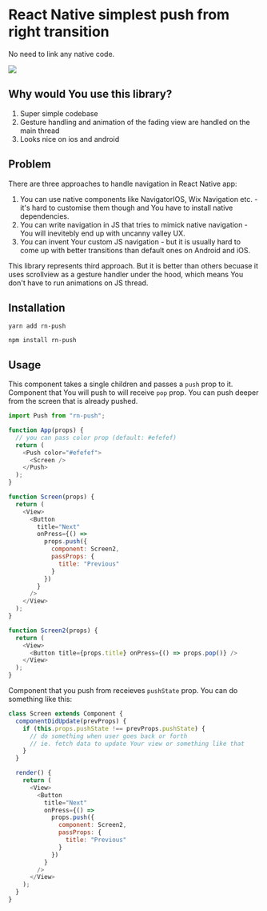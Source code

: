 # React Native simplest push from right transition

No need to link any native code.

<img src="https://thumbs.gfycat.com/DependentForsakenAustraliancurlew-size_restricted.gif" />

## Why would You use this library?

1. Super simple codebase
2. Gesture handling and animation of the fading view are handled on the main thread
3. Looks nice on ios and android

## Problem

There are three approaches to handle navigation in React Native app:

1. You can use native components like NavigatorIOS, Wix Navigation etc. - it's hard to customise them though and You have to install native dependencies.
2. You can write navigation in JS that tries to mimick native navigation - You will inevitebly end up with uncanny valley UX.
3. You can invent Your custom JS navigation - but it is usually hard to come up with better transitions than default ones on Android and iOS.

This library represents third approach. But it is better than others becuase it uses scrollview as a gesture handler under the hood, which means You don't have to run animations on JS thread.

## Installation

`yarn add rn-push`

`npm install rn-push`

## Usage

This component takes a single children and passes a `push` prop to it. Component that You will push to will receive `pop` prop. You can push deeper from the screen that is already pushed.

```js
import Push from "rn-push";

function App(props) {
  // you can pass color prop (default: #efefef)
  return (
    <Push color="#efefef">
      <Screen />
    </Push>
  );
}

function Screen(props) {
  return (
    <View>
      <Button
        title="Next"
        onPress={() =>
          props.push({
            component: Screen2,
            passProps: {
              title: "Previous"
            }
          })
        }
      />
    </View>
  );
}

function Screen2(props) {
  return (
    <View>
      <Button title={props.title} onPress={() => props.pop()} />
    </View>
  );
}
```

Component that you push from receieves `pushState` prop. You can do something like this:

```js
class Screen extends Component {
  componentDidUpdate(prevProps) {
    if (this.props.pushState !== prevProps.pushState) {
      // do something when user goes back or forth
      // ie. fetch data to update Your view or something like that
    }
  }

  render() {
    return (
      <View>
        <Button
          title="Next"
          onPress={() =>
            props.push({
              component: Screen2,
              passProps: {
                title: "Previous"
              }
            })
          }
        />
      </View>
    );
  }
}
```
